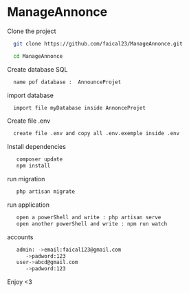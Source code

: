 # ManageAnnonce

Clone the project

```bash
  git clone https://github.com/faical23/ManageAnnonce.git
```

```bash
  cd ManageAnnonce 
```

Create database SQL

```bash
  name pof database :  AnnounceProjet
```
import database

```bash
  import file myDatabase inside AnnonceProjet
```

Create file .env

```bash
  create file .env and copy all .env.exemple inside .env
```

Install dependencies

```bash
   composer update
   npm install
```

run migration

```bash
   php artisan migrate
```
run application

```bash
   open a powerShell and write : php artisan serve
   open another powerShell and write : npm run watch
```

accounts

```bash
   admin: ->email:faical123@gmail.com
	  ->padword:123
   user->abcd@gmail.com
	  ->padword:123
```

Enjoy <3
